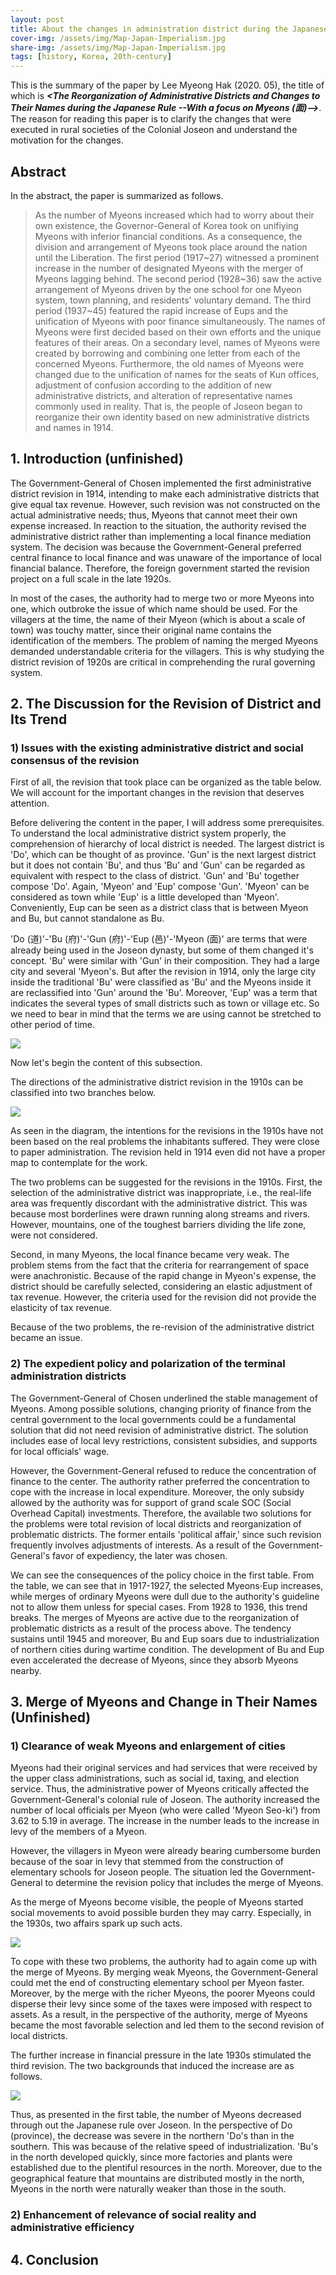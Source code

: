 ```yaml
---
layout: post
title: About the changes in administration district during the Japanese rule of Korea (in progress)
cover-img: /assets/img/Map-Japan-Imperialism.jpg
share-img: /assets/img/Map-Japan-Imperialism.jpg
tags: [history, Korea, 20th-century]
---
```

This is the summary of the paper by Lee Myeong Hak (2020. 05), the title of which is **_<The Reorganization of Administrative Districts and Changes to Their Names during the Japanese Rule --With a focus on Myeons (面)-->_**.
The reason for reading this paper is to clarify the changes that were executed in rural societies of the Colonial Joseon and understand the motivation for the changes.

## Abstract

In the abstract, the paper is summarized as follows.
> As the number of Myeons increased which had to worry about their own existence, the Governor-General of Korea took on unifiying Myeons with inferior financial conditions. As a consequence, the division and arrangement of Myeons took place around the nation until the Liberation. The first period (1917~27) witnessed a prominent increase in the number of designated Myeons with the merger of Myeons lagging behind. The second period (1928~36) saw the active arrangement of Myeons driven by the one school for one Myeon system, town planning, and residents' voluntary demand. The third period (1937~45) featured the rapid increase of Eups and the unification of Myeons with poor finance simultaneously. The names of Myeons were first decided based on their own efforts and the unique features of their areas. On a secondary level, names of Myeons were created by borrowing and combining one letter from each of the concerned Myeons. Furthermore, the old names of Myeons were changed due to the unification of names for the seats of Kun offices, adjustment of confusion according to the addition of new administrative districts, and alteration of representative names commonly used in reality. That is, the people of Joseon began to reorganize their own identity based on new administrative districts and names in 1914.

## 1. Introduction (unfinished)

The Government-General of Chosen implemented the first administrative district revision in 1914, intending to make each administrative districts that give equal tax revenue. However, such revision was not constructed on the actual administrative needs; thus, Myeons that cannot meet their own expense increased. In reaction to the situation, the authority revised the administrative district rather than implementing a local finance mediation system. The decision was because the Government-General preferred central finance to local finance and was unaware of the importance of local financial balance. Therefore, the foreign government started the revision project on a full scale in the late 1920s.

In most of the cases, the authority had to merge two or more Myeons into one, which outbroke the issue of which name should be used. For the villagers at the time, the name of their Myeon (which is about a scale of town) was touchy matter, since their original name contains the identification of the members. The problem of naming the merged Myeons demanded understandable criteria for the villagers. This is why studying the district revision of 1920s are critical in comprehending the rural governing system.

## 2. The Discussion for the Revision of District and Its Trend

### 1) Issues with the existing administrative district and social consensus of the revision

First of all, the revision that took place can be organized as the table below. We will account for the important changes in the revision that deserves attention. 

Before delivering the content in the paper, I will address some prerequisites. To understand the local administrative district system properly, the comprehension of hierarchy of local district is needed. The largest district is 'Do', which can be thought of as province. 'Gun' is the next largest district but it does not contain 'Bu', and thus 'Bu' and 'Gun' can be regarded as equivalent with respect to the class of district. 'Gun' and 'Bu' together compose 'Do'. Again, 'Myeon' and 'Eup' compose 'Gun'. 'Myeon' can be considered as town while 'Eup' is a little developed than 'Myeon'. Conveniently, Eup can be seen as a district class that is between Myeon and Bu, but cannot standalone as Bu.

'Do (道)'-'Bu (府)'-'Gun (府)'-'Eup (邑)'-'Myeon (面)' are terms that were already being used in the Joseon dynasty, but some of them changed it's concept. 'Bu' were similar with 'Gun' in their composition. They had a large city and several 'Myeon's. But after the revision in 1914, only the large city inside the traditional 'Bu' were classified as 'Bu' and the Myeons inside it are reclassified into 'Gun' around the 'Bu'. Moreover, 'Eup' was a term that indicates the several types of small districts such as town or village etc. So we need to bear in mind that the terms we are using cannot be stretched to other period of time.

![](/assets/img/District_Change_Timeline.jpg)

Now let's begin the content of this subsection.

The directions of the administrative district revision in the 1910s can be classified into two branches below.

![](/assets/img/Revision_Direction_1910s.jpg)

As seen in the diagram, the intentions for the revisions in the 1910s have not been based on the real problems the inhabitants suffered. They were close to paper administration. The revision held in 1914 even did not have a proper map to contemplate for the work.

The two problems can be suggested for the revisions in the 1910s. First, the selection of the administrative district was inappropriate, i.e., the real-life area was frequently discordant with the administrative district. This was because most borderlines were drawn running along streams and rivers. However, mountains, one of the toughest barriers dividing the life zone, were not considered.

Second, in many Myeons, the local finance became very weak. The problem stems from the fact that the criteria for rearrangement of space were anachronistic. Because of the rapid change in Myeon's expense, the district should be carefully selected, considering an elastic adjustment of tax revenue. However, the criteria used for the revision did not provide the elasticity of tax revenue.

Because of the two problems, the re-revision of the administrative district became an issue.

### 2) The expedient policy and polarization of the terminal administration districts

The Government-General of Chosen underlined the stable management of Myeons. Among possible solutions, changing priority of finance from the central government to the local governments could be a fundamental solution that did not need revision of administrative district. The solution includes ease of local levy restrictions, consistent subsidies, and supports for local officials' wage.

However, the Government-General refused to reduce the concentration of finance to the center. The authority rather preferred the concentration to cope with the increase in local expenditure. Moreover, the only subsidy allowed by the authority was for support of grand scale SOC (Social Overhead Capital) investments. Therefore, the available two solutions for the problems were total revision of local districts and reorganization of problematic districts. The former entails 'political affair,' since such revision frequently involves adjustments of interests. As a result of the Government-General's favor of expediency, the later was chosen.

We can see the consequences of the policy choice in the first table. From the table, we can see that in 1917-1927, the selected Myeons⋅Eup increases, while merges of ordinary Myeons were dull due to the authority's guideline not to allow them unless for special cases. From 1928 to 1936, this trend breaks. The merges of Myeons are active due to the reorganization of problematic districts as a result of the process above. The tendency sustains until 1945 and moreover, Bu and Eup soars due to industrialization of northern cities during wartime condition. The development of Bu and Eup even accelerated the decrease of Myeons, since they absorb Myeons nearby.

## 3. Merge of Myeons and Change in Their Names (Unfinished)

### 1) Clearance of weak Myeons and enlargement of cities

Myeons had their original services and had services that were received by the upper class administrations, such as social id, taxing, and election service. Thus, the administrative power of Myeons critically affected the Government-General's colonial rule of Joseon. The authority increased the number of local officials per Myeon (who were called 'Myeon Seo-ki') from 3.62 to 5.19 in average. The increase in the number leads to the increase in levy of the members of a Myeon.

However, the villagers in Myeon were already bearing cumbersome burden because of the soar in levy that stemmed from the construction of elementary schools for Joseon people. The situation led the Government-General to determine the revision policy that includes the merge of Myeons.

As the merge of Myeons become visible, the people of Myeons started social movements to avoid possible burden they may carry. Especially, in the 1930s, two affairs spark up such acts.

![](/assets/img/Affairs_1930s.jpg)

To cope with these two problems, the authority had to again come up with the merge of Myeons. By merging weak Myeons, the Government-General could met the end of constructing elementary school per Myeon faster. Moreover, by the merge with the richer Myeons, the poorer Myeons could disperse their levy since some of the taxes were imposed with respect to assets. As a result, in the perspective of the authority, merge of Myeons became the most favorable selection and led them to the second revision of local districts.

The further increase in financial pressure in the late 1930s stimulated the third revision. The two backgrounds that induced the increase are as follows.

![](/assets/img/Affairs_late_1930s.jpg)

Thus, as presented in the first table, the number of Myeons decreased through out the Japanese rule over Joseon. In the perspective of Do (province), the decrease was severe in the northern 'Do's than in the southern. This was because of the relative speed of industrialization. 'Bu's in the north developed quickly, since more factories and plants were established due to the plentiful resources in the north. Moreover, due to the geographical feature that mountains are distributed mostly in the north, Myeons in the north were naturally weaker than those in the south.

### 2) Enhancement of relevance of social reality and administrative efficiency



## 4. Conclusion